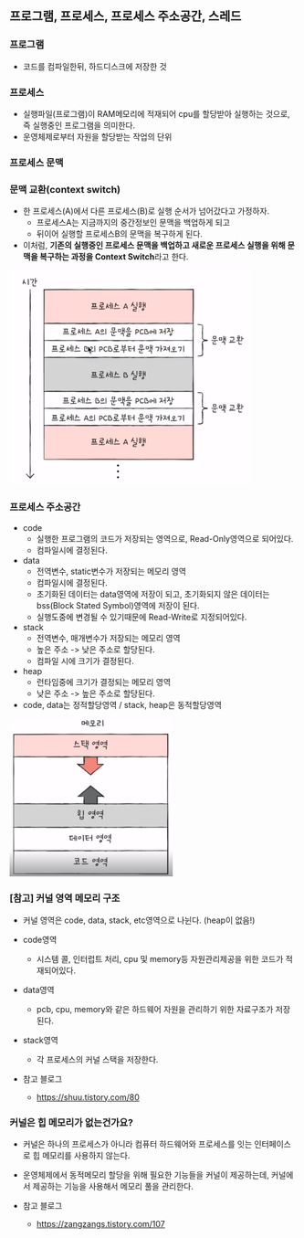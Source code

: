 ## 프로그램, 프로세스, 프로세스 주소공간, 스레드
### 프로그램
- 코드를 컴파일한뒤, 하드디스크에 저장한 것

### 프로세스
- 실행파일(프로그램)이 RAM메모리에 적재되어 cpu를 할당받아 실행하는 것으로, 즉 실행중인 프로그램을 의미한다.
- 운영체제로부터 자원을 할당받는 작업의 단위

### 프로세스 문맥


### 문맥 교환(context switch)
- 한 프로세스(A)에서 다른 프로세스(B)로 실행 순서가 넘어갔다고 가정하자.
  - 프로세스A는 지금까지의 중간정보인 문맥을 백업하게 되고 
  - 뒤이어 실행할 프로세스B의 문맥을 복구하게 된다.
- 이처럼, **기존의 실행중인 프로세스 문맥을 백업하고 새로운 프로세스 실행을 위해 문맥을 복구하는 과정을 Context Switch**라고 한다.

<img src="../image/context-switch.png" >

### 프로세스 주소공간
- code 
  - 실행한 프로그램의 코드가 저장되는 영역으로, Read-Only영역으로 되어있다.
  - 컴파일시에 결정된다.
- data
  - 전역변수, static변수가 저장되는 메모리 영역
  - 컴파일시에 결정된다.
  - 초기화된 데이터는 data영역에 저장이 되고, 초기화되지 않은 데이터는 bss(Block Stated Symbol)영역에 저장이 된다.
  - 실행도중에 변경될 수 있기때문에 Read-Write로 지정되어있다.
- stack
  - 전역변수, 매개변수가 저장되는 메모리 영역
  - 높은 주소 -> 낮은 주소로 할당된다.
  - 컴파일 시에 크기가 결정된다.
- heap
  - 런타임중에 크기가 결정되는 메모리 영역
  - 낮은 주소 -> 높은 주소로 할당된다.
- code, data는 정적할당영역 / stack, heap은 동적할당영역

<img src="../image/heap-stack.png" >

### [참고] 커널 영역 메모리 구조
- 커널 영역은 code, data, stack, etc영역으로 나뉜다. (heap이 없음!)
- code영역 
  - 시스템 콜, 인터럽트 처리, cpu 및 memory등 자원관리제공을 위한 코드가 적재되어있다.
- data영역
  - pcb, cpu, memory와 같은 하드웨어 자원을 관리하기 위한 자료구조가 저장된다.
- stack영역
  - 각 프로세스의 커널 스택을 저장한다.

- 참고 블로그
  - https://shuu.tistory.com/80

### 커널은 힙 메모리가 없는건가요?
- 커널은 하나의 프로세스가 아니라 컴퓨터 하드웨어와 프로세스를 잇는 인터페이스로 힙 메모리를 사용하지 않는다.
- 운영체제에서 동적메모리 할당을 위해 필요한 기능들을 커널이 제공하는데, 커널에서 제공하는 기능을 사용해서 메모리 풀을 관리한다.

- 참고 블로그
  - https://zangzangs.tistory.com/107